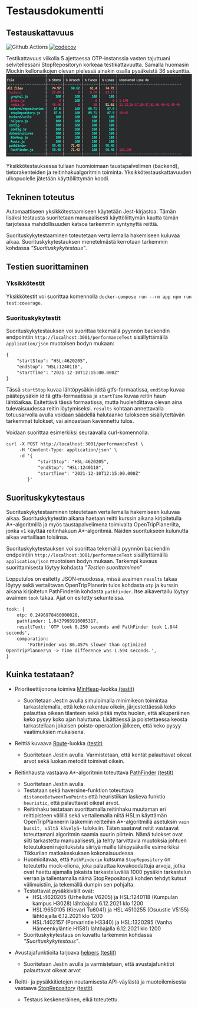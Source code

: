 # Testausdokumentti

## Testauskattavuus

![Github Actions](https://github.com/FinThunderstorm/tiralabra/workflows/Build&Test/badge.svg) [![codecov](https://codecov.io/gh/FinThunderstorm/tiralabra/branch/master/graph/badge.svg?token=agzbQdgG0v)](https://codecov.io/gh/FinThunderstorm/tiralabra)

Testikattavuus viikolla 5 ajettaessa OTP-instanssia vasten tajuttuani selvitellessäni StopRepositoryn korkeaa testikattavuutta. Samalla huomasin Mockin kellonaikojen olevan pielessä ainakin osalla pysäkeistä 36 sekunttia.
![TK VK5](./media/vk5-testikattavuus-ilman-mock-ja-ajamalla-otp-vasten.png)

Yksikkötestauksessa tullaan huomioimaan taustapalvelimen (backend), tietorakenteiden ja reitinhakualgoritmin toiminta. Yksikkötestauskattavuuden ulkopuolelle jätetään käyttöliittymän koodi.

## Tekninen toteutus

Automaattiseen yksikkötestaamiseen käytetään Jest-kirjastoa. Tämän lisäksi testausta suoritetaan manuaalisesti käyttöliittymän kautta tämän tarjotessa mahdollisuuden katsoa tarkemmin syntynyttä reittiä.

Suorituskykytestaaminen toteutetaan vertailemalla hakemiseen kuluvaa aikaa. Suorituskykytestauksen menetelmästä kerrotaan tarkemmin kohdassa _”Suorituskykytestaus”_.

## Testien suorittaminen

### Yksikkötestit

Yksikkötestit voi suorittaa komennolla `docker-compose run --rm app npm run test:coverage`.

### Suorituskykytestit

Suorituskykytestauksen voi suorittaa tekemällä pyynnön backendin endpointiin `http://localhost:3001/performanceTest` sisällyttämällä `application/json` muotoisen bodyn mukaan:

```
{
    "startStop": "HSL:4620205",
    "endStop": "HSL:1240118",
    "startTime": "2021-12-10T12:15:00.000Z"
}
```

Tässä `startStop` kuvaa lähtöpysäkin id:tä gtfs-formaatissa, `endStop` kuvaa päätepysäkin id:tä gtfs-formaatissa ja `startTime` kuvaa reitin haun lähtöaikaa. Esitettävä tässä formaatissa, mutta huolehdittava olevan aina tulevaisuudessa reitin löytymiseksi. `results` kohtaan annettavalla totuusarvolla avulla voidaan säädellä halutaanko tulokseen sisällytettävän tarkemmat tulokset, vai ainoastaan kavennettu tulos.

Voidaan suorittaa esimerkiksi seuraavalla curl-komennolla:

```
curl -X POST http://localhost:3001/performanceTest \
     -H 'Content-Type: application/json' \
     -d '{
            "startStop": "HSL:4620205",
            "endStop": "HSL:1240118",
            "startTime": "2021-12-10T12:15:00.000Z"
        }'
```

## Suorituskykytestaus

Suorituskykytestaaminen toteutetaan vertailemalla hakemiseen kuluvaa aikaa. Suorituskykytestin aikana haetaan reitti kurssin aikana kirjoitetulla A\*-algoritmillä ja myös taustapalvelimena toimivalta OpenTripPlanerilta, jonka `v1` käyttää reitinhakuun A\*-algoritmiä. Näiden suoritukseen kulunutta aikaa vertaillaan toisiinsa.

Suorituskykytestauksen voi suorittaa tekemällä pyynnön backendin endpointiin `http://localhost:3001/performanceTest` sisällyttämällä `application/json` muotoisen bodyn mukaan. Tarkempi kuvaus suorittamisesta löytyy kohdasta _”Testien suorittaminen”_

Lopputulos on esitetty JSON-muodossa, missä avaimen `results` takaa löytyy sekä vertailtavan OpenTripPlanerin tulos kohdasta `otp` ja kurssin aikana kirjoitetun PathFinderin kohdasta `pathfinder`.
Itse aikavertailu löytyy avaimen `took` takaa. Ajat on esitetty sekunteissa.

```
took: {
    otp: 0.2496978460000828,
    pathfinder: 1.8437993910005317,
    resultText: 'OTP took 0.250 seconds and PathFinder took 1.844 seconds',
    comparation:
        'PathFinder was 86.457% slower than optimized OpenTripPlanner\n -> Time difference was 1.594 seconds.',
}
```

## Kuinka testataan?

-   Prioriteettijonona toimiva [MinHeap](../src/datastructures/MinHeap.js)-luokka [(testit)](../src/datastructures/tests/MinHeap.test.js)

    -   Suoritetaan Jestin avulla simuloimalla minimikeon toimintaa tarkastelemalla, että keko rakentuu oikein, järjestettäessä keko palauttaa oikean tilanteen sekä pitää myös huolen, että alkuperäinen keko pysyy koko ajan haluttuna. Lisättäessä ja poistettaessa keosta tarkastellaan jokaisen poisto-operaation jälkeen, että keko pysyy vaatimuksien mukaisena.

-   Reittiä kuvaava [Route](../src/datastructures/Route.js)-luokka [(testit)](../src/datastructures/tests/Route.test.js)

    -   Suoritetaan Jestin avulla. Varmistetaan, että kentät palauttavat oikeat arvot sekä luokan metodit toimivat oikein.

-   Reitinhausta vastaava A\*-algoritmin toteuttava [PathFinder](../src/pathfinder/PathFinder.js) [(testit)](../src/pathfinder/tests/PathFinder.test.js)

    -   Suoritetaan Jestin avulla.
    -   Testataan sekä haversine-funktion toteuttava `distanceBetweenTwoPoints` että heuristiikan laskeva funktio `heuristic`, että palauttavat oikeat arvot.
    -   Reitinhaku testataan suorittamalla reitinhaku muutaman eri reittipisteen välillä sekä vertailemalla niitä HSL:n käyttämän OpenTripPlannerin laskemiin reitteihin A\*-algoritmillä asetuksin `vain bussit, vältä kävelyä`- tuloksiin. Täten saatavat reitit vastaavat toteuttamani algoritmin saamia suurin piirtein. Nämä tulokset ovat silti tarkastettu manuaalisesti, ja tehty tarvittavia muutoksia johtuen toteutukseni rajoituksista siirtyä muille lähipysäkeille esimerkiksi Tikkurilan matkakeskuksen kokonaisuudessa.
    -   Huomioitavaa, että `PathFinderin` kutsuma `StopRepository` on toteutettu mock-oliona, joka palauttaa kovakoodattuja arvoja, jotka ovat haettu ajamalla jokaista tarkasteluväliä 1000 pysäkin tarkastelun verran ja tallentamalla nämä StopRepositoryä kohden tehdyt kutsut välimuistiin, ja tekemällä dumpin sen pohjalta.
    -   Testattavat pysäkkivälit ovat:
        -   HSL:4620205 (Urheilutie V6205) ja HSL:1240118 (Kumpulan kampus H3028) lähtöajalla 6.12.2021 klo 1200
        -   HSL:9650105 (Kievari Tu6041) ja HSL:4510255 (Osuustie V5155) lähtöajalla 6.12.2021 klo 1200
        -   HSL:1402157 (Porvarintie H3340) ja HSL:1320295 (Vanha Hämeenkyläntie H1581) lähtöajalla 6.12.2021 klo 1200
    -   Suorituskykytestaus on kuvattu tarkemmin kohdassa _”Suorituskykytestaus”_.

-   Avustajafunktioita tarjoava [helpers](../src/backend/utils/helpers.js) [(testit)](../src/backend/tests/helpers.test.js)

    -   Suoritetaan Jestin avulla ja varmistetaan, että avustajafunktiot palauttavat oikeat arvot

-   Reitti- ja pysäkkitietojen noutamisesta API-väylästä ja muotoilemisesta vastaava [StopRepository](../src/backend/repositories/stopRepository.js) [(testit)](../src/backend/tests/stopRepository.test.js)
    -   Testaus keskeneräinen, eikä toteutettu.
